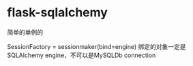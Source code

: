 # flask-sqlalchemy
简单的单例的

SessionFactory = sessionmaker(bind=engine)
绑定的对象一定是SQLAlchemy engine，不可以是MySQLDb connection

